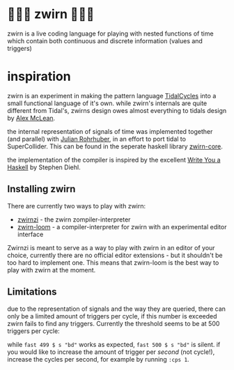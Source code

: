 # 🧶🧵🧶 zwirn 🧶🧵🧶 

zwirn is a live coding language for playing with nested functions of time which contain both continuous and discrete information (values and triggers)

# inspiration

zwirn is an experiment in making the pattern language [TidalCycles](https://tidalcycles.org/) into a small functional language of it's own. while zwirn's internals are quite different from Tidal's, zwirns design owes almost everything to tidals design by [Alex McLean](https://slab.org/).

the internal representation of signals of time was implemented together (and parallel) with [Julian Rohrhuber](https://wertlos.org/~rohrhuber/), in an effort to port tidal to SuperCollider. This can be found in the seperate haskell library [zwirn-core](https://lab.al0.de/martin/zwirn-core).

the implementation of the compiler is inspired by the excellent [Write You a Haskell](https://github.com/sdiehl/write-you-a-haskell) by Stephen Diehl.

## Installing zwirn

There are currently two ways to play with zwirn:
  * [zwirnzi](https://github.com/polymorphicengine/zwirnzi) - the zwirn zompiler-interpreter
  * [zwirn-loom](https://github.com/polymorphicengine/zwirn-loom) - a compiler-interpreter for zwirn with an experimental editor interface

Zwirnzi is meant to serve as a way to play with zwirn in an editor of your choice, currently there are no official editor extensions - but it shouldn't be too hard to implement one. This means that zwirn-loom is the best way to play with zwirn at the moment.

## Limitations

due to the representation of signals and the way they are queried, there can only be a limited amount of triggers per cycle, if this number is exceeded zwirn fails to find any triggers. Currently the threshold seems to be at 500 triggers per cycle:

while ``` fast 499 $ s "bd" ``` works as expected, ``` fast 500 $ s "bd" ``` is silent. if you would like to increase the amount of trigger per *second* (not cycle!), increase the cycles per second, for example by running ``` :cps 1 ```.
